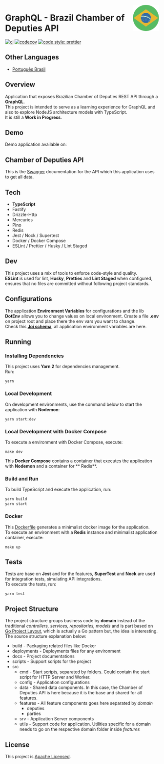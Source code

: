 <a href="https://github.com/vitorsalgado/camara-deputados-graphql" target="_blank"><img src="docs/assets/logo.png" alt="Câmera dos Deputados GraphQL Logo" width="85px" align="right" /></a>

# GraphQL - Brazil Chamber of Deputies API

[![ci](https://github.com/vitorsalgado/camara-deputados-graphql/actions/workflows/ci.yml/badge.svg)](https://github.com/vitorsalgado/camara-deputados-graphql/actions/workflows/ci.yml)
[![codecov](https://codecov.io/gh/vitorsalgado/camara-deputados-graphql/branch/main/graph/badge.svg?token=24HGDVTL7W)](https://codecov.io/gh/vitorsalgado/camara-deputados-graphql)
[![code style: prettier](https://img.shields.io/badge/code_style-prettier-ff69b4.svg?style=flat-square)](https://github.com/prettier/prettier)

## Other Languages

* [Português Brasil](README.pt-br.md)

## Overview

Application that exposes Brazilian Chamber of Deputies REST API through a **GraphQL**.  
This project is intended to serve as a learning experience for GraphQL and also to explore NodeJS architecture models
with TypeScript.  
It is still a **Work in Progress**.

## Demo
Demo application available on: 

## Chamber of Deputies API

This is the [Swagger](https://dadosabertos.camara.leg.br/swagger/api.html) documentation for the API which this
application uses to get all data.

## Tech

* **TypeScript**
* Fastify
* Drizzle-Http
* Mercuries
* Pino
* Redis
* Jest / Nock / Supertest
* Docker / Docker Compose
* ESLint / Prettier / Husky / Lint Staged

## Dev

This project uses a mix of tools to enforce code-style and quality.  
**ESLint** is used for lint, **Husky**, **Pretties** and **Lint Staged** when configured, ensures that no files are
committed without following project standards.

## Configurations

The application **Environment Variables** for configurations and the lib **DotEnv** allows you to change values on local
environment. Create a file **.env** on project root and place there the env vars you want to change.  
Check this **[Joi schema](src/config/env/env.schema.ts)**, all application environment variables are here.

## Running

### Installing Dependencies

This project uses **Yarn 2** for dependencies management.  
Run:

```
yarn
```

### Local Development

On development environments, use the command below to start the application with **Nodemon**:

```
yarn start:dev
```

### Local Development with Docker Compose

To execute a environment with Docker Compose, execute:

```
make dev
```

This **Docker Compose** contains a container that executes the application with **Nodemon** and a container for **
Redis**.

### Build and Run

To build TypeScript and execute the application, run:

```
yarn build
yarn start
```

### Docker

This [Dockerfile](build/Dockerfile) generates a minimalist docker image for the application.  
To execute an environment with a **Redis** instance and minimalist application container, execute:

```
make up
```

## Tests

Tests are base on **Jest** and for the features, **SuperTest** and **Nock** are used for integration tests, simulating
API integrations.  
To execute the tests, run:

```
yarn test
```

## Project Structure

The project structure groups business code by **domain** instead of the traditional *controllers, services,
repositories, models* and is part based on [Go Project Layout](https://github.com/golang-standards/project-layout),
which is actually a Go pattern but, the idea is interesting. The source structure explanation below:

- build - Packaging related files like Docker
- deployments - Deployments files for any environment
- docs - Project documentations
- scripts - Support scripts for the project
- src
  - cmd - Start scripts, separated by folders. Could contain the start script for HTTP Server and Worker.
  - config - Application configurations
  - data - Shared data components. In this case, the Chamber of Deputies API is here because it is the base and shared
    for all features.
  - features - All feature components goes here separated by *domain*
    - deputies
    - parties
  - srv - Application Server components
  - utils - Support code for application. Utilities specific for a domain needs to go on the respective domain folder
    inside *features*

## License

This project is [Apache Licensed](LICENSE).
